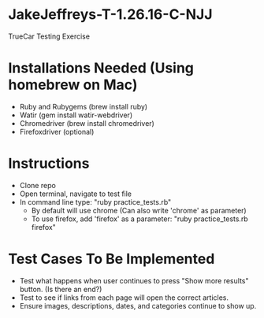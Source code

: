 # JakeJeffreys-T-1.26.16-C-NJJ
TrueCar Testing Exercise

# Installations Needed (Using homebrew on Mac)
- Ruby and Rubygems (brew install ruby)
- Watir (gem install watir-webdriver)
- Chromedriver (brew install chromedriver)
- Firefoxdriver (optional)

# Instructions
- Clone repo
- Open terminal, navigate to test file
- In command line type: "ruby practice_tests.rb"
  - By default will use chrome (Can also write 'chrome' as parameter)
  - To use firefox, add 'firefox' as a parameter: "ruby practice_tests.rb firefox"

# Test Cases To Be Implemented
- Test what happens when user continues to press "Show more results" button. (Is there an end?)
- Test to see if links from each page will open the correct articles.
- Ensure images, descriptions, dates, and categories continue to show up.

